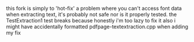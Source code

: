 this fork is simply to 'hot-fix' a problem where you can't access font data when extracting text, it's probably not safe nor is it properly tested. 
the TestExtraction1 test breaks because honestly i'm too lazy to fix it
also i might have accidentally formatted pdfpage-textextraction.cpp when adding my fix 

